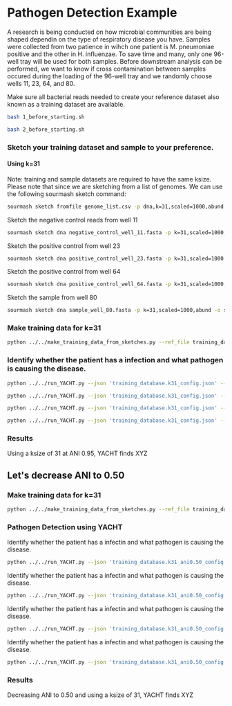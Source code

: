# Pathogen Detection Example
A research is being conducted on how microbial communities are being shaped dependin on the type of respiratory disease you have. Samples were collected from two patience in wihch one patient is M. pneumoniae positive and the other in H. influenzae. To save time and many, only one 96-well tray will be used for both samples. Before downstream analysis can be performed, we want to know if cross contamination between samples occured during the loading of the 96-well tray and we randomly choose wells 11, 23, 64, and 80.

Make sure all bacterial reads needed to create your reference dataset also known as a training dataset are available.
```bash
bash 1_before_starting.sh
```
```bash
bash 2_before_starting.sh
```

### Sketch your training dataset and sample to your preference.

#### Using k=31
Note: training and sample datasets are required to have the same ksize. Please note that since we are sketching from a list of genomes. We can use the following sourmash sketch command:
```bash
sourmash sketch fromfile genome_list.csv -p dna,k=31,scaled=1000,abund -o training_database.k31.sig.zip
```

Sketch the negative control reads from well 11
```bash
sourmash sketch dna negative_control_well_11.fasta -p k=31,scaled=1000,abund -o negative_control_well_11.k31.sig.zip
```

Sketch the positive control from well 23
```bash
sourmash sketch dna positive_control_well_23.fasta -p k=31,scaled=1000,abund -o positive_control_well_23.k31.sig.zip
```

Sketch the positive control from well 64
```bash
sourmash sketch dna positive_control_well_64.fasta -p k=31,scaled=1000,abund -o positive_control_well_64.k31.sig.zip
```

Sketch the sample from well 80
```bash
sourmash sketch dna sample_well_80.fasta -p k=31,scaled=1000,abund -o sample_well_80.k31.sig.zip
```

### Make training data for k=31
```bash
python ../../make_training_data_from_sketches.py --ref_file training_database.k31.sig.zip --ksize 31 --ani_thresh 0.95 --out_prefix 'training_database.k31'
```

### Identify whether the patient has a infection and what pathogen is causing the disease.
```bash
python ../../run_YACHT.py --json 'training_database.k31_config.json' --sample_file 'negative_control_well_11.k31.sig.zip' --significance 0.99 --min_coverage 1 0.5 0.1 0.05 0.01 --out_filename 'negative_control_well_11_k31_result.xlsx' --outdir './'
```

```bash
python ../../run_YACHT.py --json 'training_database.k31_config.json' --sample_file 'positive_control_well_23.k31.sig.zip' --significance 0.99 --min_coverage 1 0.5 0.1 0.05 0.01 --out_filename 'positive_control_well_23_k31_result.xlsx' --outdir './'
```

```bash
python ../../run_YACHT.py --json 'training_database.k31_config.json' --sample_file 'positive_control_well_64.k31.sig.zip' --significance 0.99 --min_coverage 1 0.5 0.1 0.05 0.01 --out_filename 'positive_control_well_64_k31_result.xlsx' --outdir './'
```

```bash
python ../../run_YACHT.py --json 'training_database.k31_config.json' --sample_file 'sample_well_80.k31.sig.zip' --significance 0.99 --min_coverage 1 0.5 0.1 0.05 0.01 --out_filename 'sample_well_80_k31_result.xlsx' --outdir './'
```

### Results
Using a ksize of 31 at ANI 0.95, YACHT finds XYZ

## Let's decrease ANI to 0.50

### Make training data for k=31
```bash
python ../../make_training_data_from_sketches.py --ref_file training_database.k31.sig.zip --ksize 31 --ani_thresh 0.50 --out_prefix 'training_database.k31_ani0.50'
```

### Pathogen Detection using YACHT
Identify whether the patient has a infectin and what pathogen is causing the disease.
```bash
python ../../run_YACHT.py --json 'training_database.k31_ani0.50_config.json' --sample_file 'negative_control_well_11.k31.sig.zip' --significance 0.99 --min_coverage 1 0.5 0.1 0.05 0.01 --out_filename 'k31_ani0.50_result.xlsx' --outdir './'
```

Identify whether the patient has a infectin and what pathogen is causing the disease.
```bash
python ../../run_YACHT.py --json 'training_database.k31_ani0.50_config.json' --sample_file 'positive_control_well_23.k31.sig.zip' --significance 0.99 --min_coverage 1 0.5 0.1 0.05 0.01 --out_filename 'k31_ani0.50_result.xlsx' --outdir './'
```

Identify whether the patient has a infectin and what pathogen is causing the disease.
```bash
python ../../run_YACHT.py --json 'training_database.k31_ani0.50_config.json' --sample_file 'positive_control_well_64.k31.sig.zip' --significance 0.99 --min_coverage 1 0.5 0.1 0.05 0.01 --out_filename 'k31_ani0.50_result.xlsx' --outdir './'
```

Identify whether the patient has a infectin and what pathogen is causing the disease.
```bash
python ../../run_YACHT.py --json 'training_database.k31_ani0.50_config.json' --sample_file 'sample_well_80.k31.sig.zip' --significance 0.99 --min_coverage 1 0.5 0.1 0.05 0.01 --out_filename 'k31_ani0.50_result.xlsx' --outdir './'
```


### Results
Decreasing ANI to 0.50 and using a ksize of 31, YACHT finds XYZ
